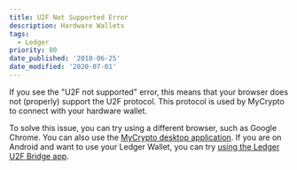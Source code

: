 ```yaml
---
title: U2F Not Supported Error
description: Hardware Wallets
tags:
  - Ledger
priority: 80
date_published: '2018-06-25'
date_modified: '2020-07-01'
---
```


If you see the "U2F not supported" error, this means that your browser does not (properly) support the U2F protocol. This protocol is used by MyCrypto to connect with your hardware wallet.

To solve this issue, you can try using a different browser, such as Google Chrome. You can also use the [MyCrypto desktop application](https://download.mycrypto.com/). If you are on Android and want to use your Ledger Wallet, you can try [using the Ledger U2F Bridge app](/how-to/hardware-wallets/ledger/how-to-use-a-ledger-wallet-with-android).
